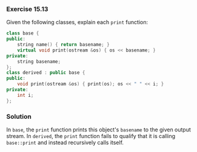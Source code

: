 ### Exercise 15.13

Given the following classes, explain each `print` function:

```cpp
class base {
public:
    string name() { return basename; }
    virtual void print(ostream &os) { os << basename; }
private:
    string basename;
};
class derived : public base {
public:
    void print(ostream &os) { print(os); os << " " << i; }
private:
    int i;
};
```

### Solution

In `base`, the `print` function prints this object's `basename` to the given
output stream. In `derived`, the `print` function fails to qualify that it is
calling `base::print` and instead recursively calls itself.
